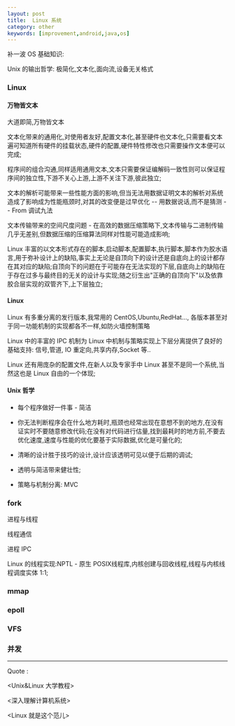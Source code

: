 ```yaml
---
layout: post
title:  Linux 系统
category: other
keywords: [improvement,android,java,os]
---
```


补一波 OS 基础知识:

Unix 的输出哲学:  极简化,文本化,面向流,设备无关格式    

###  Linux

#### 万物皆文本

大道即简,万物皆文本   

文本化带来的通用化,对使用者友好,配置文本化,甚至硬件也文本化,只需要看文本遍可知道所有硬件的挂载状态,硬件的配置,硬件特性修改也只需要操作文本便可以完成; 

程序间的组合沟通,同样适用通用文本,文本只需要保证编解码一致性则可以保证程序间的独立性,下游不关心上游,上游不关注下游,彼此独立;

文本的解析可能带来一些性能方面的影响,但当无法用数据证明文本的解析对系统造成了影响成为性能瓶颈时,对其的改变便是过早优化 -- 用数据说话,而不是猜测 -- From 调试九法   

文本传输带来的空间尺度问题 - 在高效的数据压缩策略下,文本传输与二进制传输几乎无差别,但数据压缩的压缩算法同样对性能可能造成影响;

Linux 丰富的以文本形式存在的脚本,启动脚本,配置脚本,执行脚本,脚本作为胶水语言,用于弥补设计上的缺陷,事实上无论是自顶向下的设计还是自底向上的设计都存在其对应的缺陷;自顶向下的问题在于可能存在无法实现的下层,自底向上的缺陷在于存在过多与最终目的无关的设计与实现;随之衍生出"正确的自顶向下"以及依靠胶合层实现的双管齐下,上下层独立;

#### Linux 

Linux 有多重分离的发行版本,我常用的 CentOS,Ubuntu,RedHat..., 各版本甚至对于同一功能机制的实现都各不一样,如防火墙控制策略

Linux 中的丰富的 IPC 机制为 Linux 中机制与策略实现上下层分离提供了良好的基础支持: 信号,管道, IO 重定向,共享内存,Socket 等..

Linux 还有用庞杂的配置文件,在新人以及专家手中 Linux 甚至不是同一个系统,当然这也是 Linux 自由的一个体现;

#### Unix 哲学 

* 每个程序做好一件事 - 简洁  

* 你无法判断程序会在什么地方耗时,瓶颈也经常出现在意想不到的地方,在没有证实时不要随意修改代码;在没有对代码进行估量,找到最耗时的地方前,不要去优化速度,速度与性能的优化要基于实际数据,优化是可量化的;

* 清晰的设计胜于技巧的设计,设计应该透明可见以便于后期的调试;           
* 透明与简洁带来健壮性;            
* 策略与机制分离:  MVC

### fork   

进程与线程

线程通信

进程 IPC   

Linux 的线程实现:NPTL - 原生 POSIX线程库,内核创建与回收线程,线程与内核线程调度实体 1:1;





### mmap    


### epoll   


### VFS   


### 并发  









---  

Quote :

<Unix&Linux 大学教程>

<深入理解计算机系统>

<Linux 就是这个范儿>